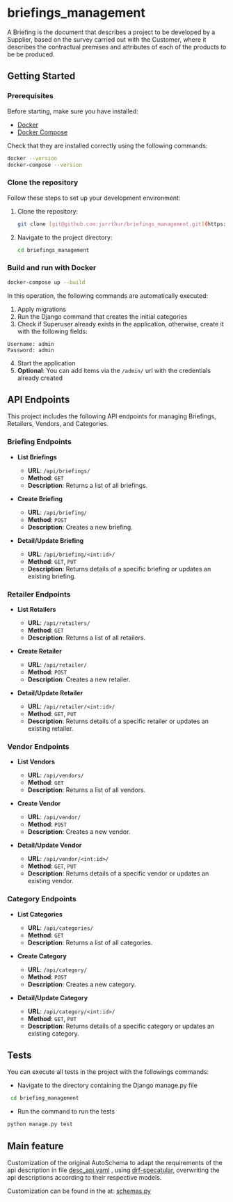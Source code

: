 # briefings_management

A Briefing is the document that describes a project to be
developed by a Supplier, based on the survey carried out with the Customer,
where it describes the contractual premises and attributes of each of the products to be
be produced.

## Getting Started

### Prerequisites

Before starting, make sure you have installed:
- [Docker](https://www.docker.com/)
- [Docker Compose](https://docs.docker.com/compose/install/)

Check that they are installed correctly using the following commands:

```bash
docker --version
docker-compose --version
```

### Clone the repository
Follow these steps to set up your development environment:

1. Clone the repository:
    ```bash
    git clone [git@github.com:jarrthur/briefings_management.git](https://github.com/jarrthur/briefings_management.git)
    ```
2. Navigate to the project directory:
   ```cmd
   cd briefings_management
   ```

### Build and run with Docker
```bash
docker-compose up --build
```
In this operation, the following commands are automatically executed:

1. Apply migrations
2. Run the Django command that creates the initial categories
3. Check if Superuser already exists in the application, otherwise, create it with the following fields:
```
Username: admin
Password: admin
```
4. Start the application
5. **Optional**: You can add items via the `/admin/` url with the credentials already created


## API Endpoints

This project includes the following API endpoints for managing Briefings, Retailers, Vendors, and Categories.

### Briefing Endpoints

- **List Briefings**
  - **URL**: `/api/briefings/`
  - **Method**: `GET`
  - **Description**: Returns a list of all briefings.

- **Create Briefing**
  - **URL**: `/api/briefing/`
  - **Method**: `POST`
  - **Description**: Creates a new briefing.

- **Detail/Update Briefing**
  - **URL**: `/api/briefing/<int:id>/`
  - **Method**: `GET`, `PUT`
  - **Description**: Returns details of a specific briefing or updates an existing briefing.

### Retailer Endpoints

- **List Retailers**
  - **URL**: `/api/retailers/`
  - **Method**: `GET`
  - **Description**: Returns a list of all retailers.

- **Create Retailer**
  - **URL**: `/api/retailer/`
  - **Method**: `POST`
  - **Description**: Creates a new retailer.

- **Detail/Update Retailer**
  - **URL**: `/api/retailer/<int:id>/`
  - **Method**: `GET`, `PUT`
  - **Description**: Returns details of a specific retailer or updates an existing retailer.

### Vendor Endpoints

- **List Vendors**
  - **URL**: `/api/vendors/`
  - **Method**: `GET`
  - **Description**: Returns a list of all vendors.

- **Create Vendor**
  - **URL**: `/api/vendor/`
  - **Method**: `POST`
  - **Description**: Creates a new vendor.

- **Detail/Update Vendor**
  - **URL**: `/api/vendor/<int:id>/`
  - **Method**: `GET`, `PUT`
  - **Description**: Returns details of a specific vendor or updates an existing vendor.

### Category Endpoints

- **List Categories**
  - **URL**: `/api/categories/`
  - **Method**: `GET`
  - **Description**: Returns a list of all categories.

- **Create Category**
  - **URL**: `/api/category/`
  - **Method**: `POST`
  - **Description**: Creates a new category.

- **Detail/Update Category**
  - **URL**: `/api/category/<int:id>/`
  - **Method**: `GET`, `PUT`
  - **Description**: Returns details of a specific category or updates an existing category.

## Tests
You can execute all tests in the project with the followings commands:
 
- Navigate to the directory containing the Django manage.py file
```cmd
 cd briefing_management
```

- Run the command to run the tests
```bash
python manage.py test
```

## Main feature
Customization of the original AutoSchema to adapt the requirements of the api description in file [desc_api.yaml](desc_api.yaml) , using [drf-specatular](https://drf-spectacular.readthedocs.io/en/latest/), overwriting the api descriptions according to their respective models.

Customization can be found in the at: [schemas.py](./briefing_management/base/schemas.py)
